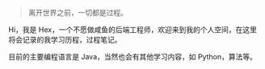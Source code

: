 > 离开世界之前，一切都是过程。

Hi，我是 Hex，一个不愿做咸鱼的后端工程师，欢迎来到我的个人空间，在这里将会记录的我学习历程，过程笔记。

目前的主要编程语言是 Java，当然也会有其他学习内容，如 Python，算法等。
